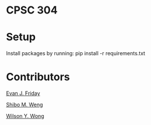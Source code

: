 CPSC 304
========

Setup
=====
Install packages by running: pip install -r requirements.txt

Contributors
============

[Evan J. Friday](https://github.com/EvanFriday)

[Shibo M. Weng](https://github.com/SMWTLM)

[Wilson Y. Wong](https://github.com/wywong)
